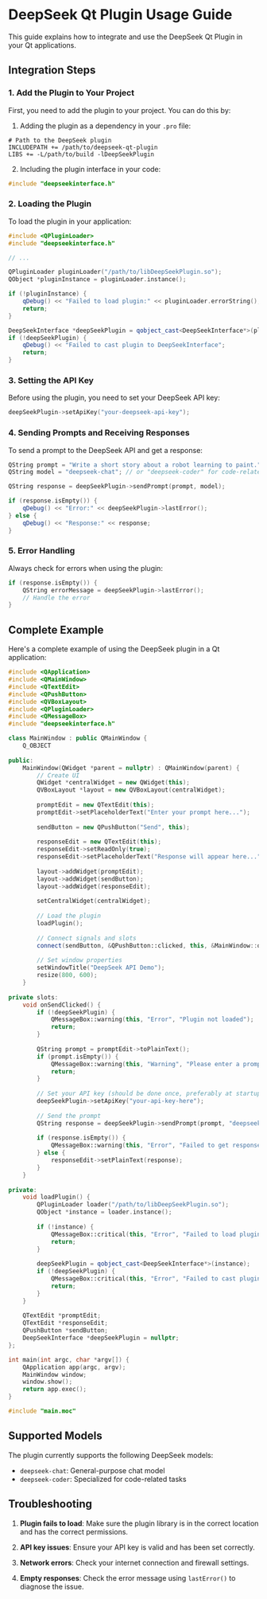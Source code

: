 # DeepSeek Qt Plugin Usage Guide

This guide explains how to integrate and use the DeepSeek Qt Plugin in your Qt applications.

## Integration Steps

### 1. Add the Plugin to Your Project

First, you need to add the plugin to your project. You can do this by:

1. Adding the plugin as a dependency in your `.pro` file:

```qmake
# Path to the DeepSeek plugin
INCLUDEPATH += /path/to/deepseek-qt-plugin
LIBS += -L/path/to/build -lDeepSeekPlugin
```

2. Including the plugin interface in your code:

```cpp
#include "deepseekinterface.h"
```

### 2. Loading the Plugin

To load the plugin in your application:

```cpp
#include <QPluginLoader>
#include "deepseekinterface.h"

// ...

QPluginLoader pluginLoader("/path/to/libDeepSeekPlugin.so");
QObject *pluginInstance = pluginLoader.instance();

if (!pluginInstance) {
    qDebug() << "Failed to load plugin:" << pluginLoader.errorString();
    return;
}

DeepSeekInterface *deepSeekPlugin = qobject_cast<DeepSeekInterface*>(pluginInstance);
if (!deepSeekPlugin) {
    qDebug() << "Failed to cast plugin to DeepSeekInterface";
    return;
}
```

### 3. Setting the API Key

Before using the plugin, you need to set your DeepSeek API key:

```cpp
deepSeekPlugin->setApiKey("your-deepseek-api-key");
```

### 4. Sending Prompts and Receiving Responses

To send a prompt to the DeepSeek API and get a response:

```cpp
QString prompt = "Write a short story about a robot learning to paint.";
QString model = "deepseek-chat"; // or "deepseek-coder" for code-related tasks

QString response = deepSeekPlugin->sendPrompt(prompt, model);

if (response.isEmpty()) {
    qDebug() << "Error:" << deepSeekPlugin->lastError();
} else {
    qDebug() << "Response:" << response;
}
```

### 5. Error Handling

Always check for errors when using the plugin:

```cpp
if (response.isEmpty()) {
    QString errorMessage = deepSeekPlugin->lastError();
    // Handle the error
}
```

## Complete Example

Here's a complete example of using the DeepSeek plugin in a Qt application:

```cpp
#include <QApplication>
#include <QMainWindow>
#include <QTextEdit>
#include <QPushButton>
#include <QVBoxLayout>
#include <QPluginLoader>
#include <QMessageBox>
#include "deepseekinterface.h"

class MainWindow : public QMainWindow {
    Q_OBJECT
    
public:
    MainWindow(QWidget *parent = nullptr) : QMainWindow(parent) {
        // Create UI
        QWidget *centralWidget = new QWidget(this);
        QVBoxLayout *layout = new QVBoxLayout(centralWidget);
        
        promptEdit = new QTextEdit(this);
        promptEdit->setPlaceholderText("Enter your prompt here...");
        
        sendButton = new QPushButton("Send", this);
        
        responseEdit = new QTextEdit(this);
        responseEdit->setReadOnly(true);
        responseEdit->setPlaceholderText("Response will appear here...");
        
        layout->addWidget(promptEdit);
        layout->addWidget(sendButton);
        layout->addWidget(responseEdit);
        
        setCentralWidget(centralWidget);
        
        // Load the plugin
        loadPlugin();
        
        // Connect signals and slots
        connect(sendButton, &QPushButton::clicked, this, &MainWindow::onSendClicked);
        
        // Set window properties
        setWindowTitle("DeepSeek API Demo");
        resize(800, 600);
    }
    
private slots:
    void onSendClicked() {
        if (!deepSeekPlugin) {
            QMessageBox::warning(this, "Error", "Plugin not loaded");
            return;
        }
        
        QString prompt = promptEdit->toPlainText();
        if (prompt.isEmpty()) {
            QMessageBox::warning(this, "Warning", "Please enter a prompt");
            return;
        }
        
        // Set your API key (should be done once, preferably at startup)
        deepSeekPlugin->setApiKey("your-api-key-here");
        
        // Send the prompt
        QString response = deepSeekPlugin->sendPrompt(prompt, "deepseek-chat");
        
        if (response.isEmpty()) {
            QMessageBox::warning(this, "Error", "Failed to get response: " + deepSeekPlugin->lastError());
        } else {
            responseEdit->setPlainText(response);
        }
    }
    
private:
    void loadPlugin() {
        QPluginLoader loader("/path/to/libDeepSeekPlugin.so");
        QObject *instance = loader.instance();
        
        if (!instance) {
            QMessageBox::critical(this, "Error", "Failed to load plugin: " + loader.errorString());
            return;
        }
        
        deepSeekPlugin = qobject_cast<DeepSeekInterface*>(instance);
        if (!deepSeekPlugin) {
            QMessageBox::critical(this, "Error", "Failed to cast plugin to DeepSeekInterface");
            return;
        }
    }
    
    QTextEdit *promptEdit;
    QTextEdit *responseEdit;
    QPushButton *sendButton;
    DeepSeekInterface *deepSeekPlugin = nullptr;
};

int main(int argc, char *argv[]) {
    QApplication app(argc, argv);
    MainWindow window;
    window.show();
    return app.exec();
}

#include "main.moc"
```

## Supported Models

The plugin currently supports the following DeepSeek models:

- `deepseek-chat`: General-purpose chat model
- `deepseek-coder`: Specialized for code-related tasks

## Troubleshooting

1. **Plugin fails to load**: Make sure the plugin library is in the correct location and has the correct permissions.

2. **API key issues**: Ensure your API key is valid and has been set correctly.

3. **Network errors**: Check your internet connection and firewall settings.

4. **Empty responses**: Check the error message using `lastError()` to diagnose the issue.